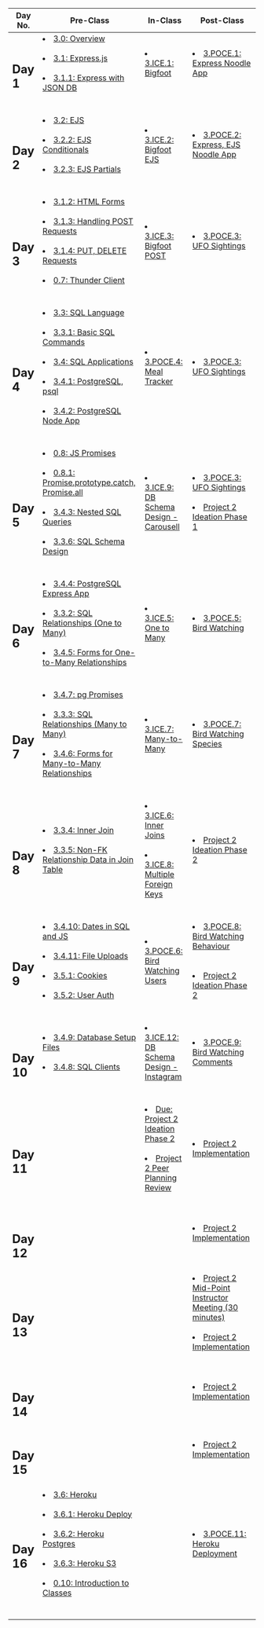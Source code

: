 |Day No.|Pre-Class|In-Class|Post-Class|
| --- | --- | --- | --- |
|<h2>Day 1</h2>|<li>[3.0: Overview](day1/preclass/3.0-module-3-overview.md)</li><br><li>[3.1: Express.js](day1/preclass/3.1-express-js.md)</li><br><li>[3.1.1: Express with JSON DB](day1/preclass/3.1.1-express-with-json-db.md)</li><br><br>|<li>[3.ICE.1: Bigfoot](day1/inclass/3.ice.1-bigfoot.md)</li><br><br>|<li>[3.POCE.1: Express Noodle App](day1/postclass/3.poce.1-express-noodle-app.md)</li><br><br>|
|<h2>Day 2</h2>|<li>[3.2: EJS](day2/preclass/3.2-ejs.md)</li><br><li>[3.2.2: EJS Conditionals](day2/preclass/3.2.2-ejs-conditionals.md)</li><br><li>[3.2.3: EJS Partials](day2/preclass/3.2.3-advanced-ejs.md)</li><br><br>|<li>[3.ICE.2: Bigfoot EJS](day2/inclass/3.ice.2-bigfoot-ejs.md)</li><br><br>|<li>[3.POCE.2: Express, EJS Noodle App](day2/postclass/3.poce.2-express-ejs-noodle-app.md)</li><br><br>|
|<h2>Day 3</h2>|<li>[3.1.2: HTML Forms](day3/preclass/3.1.2-html-forms.md)</li><br><li>[3.1.3: Handling POST Requests](day3/preclass/3.1.3-handling-post-requests.md)</li><br><li>[3.1.4: PUT, DELETE Requests](day3/preclass/3.1.4-put-delete-requests.md)</li><br><li>[0.7: Thunder Client](day3/preclass/0.7-postman.md)</li><br><br>|<li>[3.ICE.3: Bigfoot POST](day3/inclass/3.ice.3-bigfoot-post.md)</li><br><br>|<li>[3.POCE.3: UFO Sightings](day3/postclass/3.poce.3-express-ufos.md)</li><br><br>|
|<h2>Day 4</h2>|<li>[3.3: SQL Language](day4/preclass/3.3-sql-language.md)</li><br><li>[3.3.1: Basic SQL Commands](day4/preclass/3.3.1-basic-sql-commands.md)</li><br><li>[3.4: SQL Applications](day4/preclass/3.4-sql-applications.md)</li><br><li>[3.4.1: PostgreSQL, psql](day4/preclass/3.4.1-postgresql-psql.md)</li><br><li>[3.4.2: PostgreSQL Node App](day4/preclass/3.4.2-postgresql-node-app.md)</li><br><br>|<li>[3.POCE.4: Meal Tracker](day4/inclass/3.poce.4-sql-meal-keeper.md)</li><br><br>|<li>[3.POCE.3: UFO Sightings](day4/postclass/3.poce.3-express-ufos.md)</li><br><br>|
|<h2>Day 5</h2>|<li>[0.8: JS Promises](day5/preclass/0.8-js-promises.md)</li><br><li>[0.8.1: Promise.prototype.catch, Promise.all](day5/preclass/0.8.1-promise.prototype.catch-promise.all.md)</li><br><li>[3.4.3: Nested SQL Queries](day5/preclass/3.4.3-nested-sql-queries.md)</li><br><li>[3.3.6: SQL Schema Design](day5/preclass/3.3.6-sql-schema-design.md)</li><br><br>|<li>[3.ICE.9: DB Schema Design - Carousell](day5/inclass/3.ice.9-db-schema-design-carousell.md)</li><br><br>|<li>[3.POCE.3: UFO Sightings](day5/postclass/3.poce.3-express-ufos.md)</li><br><li>[Project 2 Ideation Phase 1](day5/postclass/project-2-server-side-app.md)</li><br><br>|
|<h2>Day 6</h2>|<li>[3.4.4: PostgreSQL Express App](day6/preclass/3.4.4-postgresql-express-app.md)</li><br><li>[3.3.2: SQL Relationships (One to Many)](day6/preclass/3.3.2-sql-relationships-one-to-many.md)</li><br><li>[3.4.5: Forms for One-to-Many Relationships](day6/preclass/3.4.5-forms-for-one-to-many-relationships.md)</li><br><br>|<li>[3.ICE.5: One to Many](day6/inclass/3.ice.5-one-to-many.md)</li><br><br>|<li>[3.POCE.5: Bird Watching](day6/postclass/3.poce.5-bird-watching.md)</li><br><br>|
|<h2>Day 7</h2>|<li>[3.4.7: pg Promises](day7/preclass/3.4.7-pg-promises.md)</li><br><li>[3.3.3: SQL Relationships (Many to Many)](day7/preclass/3.3.3-sql-relationships-many-to-many.md)</li><br><li>[3.4.6: Forms for Many-to-Many Relationships](day7/preclass/3.4.6-forms-for-many-to-many-relationships.md)</li><br><br>|<li>[3.ICE.7: Many-to-Many](day7/inclass/3.ice.7-many-to-many.md)</li><br><br>|<li>[3.POCE.7: Bird Watching Species](day7/postclass/3.poce.7-bird-watching-species.md)</li><br><br>|
|<h2>Day 8</h2>|<li>[3.3.4: Inner Join](day8/preclass/3.3.4-inner-join.md)</li><br><li>[3.3.5: Non-FK Relationship Data in Join Table](day8/preclass/3.3.2-sql-relationships-one-to-many.md)</li><br><br>|<li>[3.ICE.6: Inner Joins](day8/inclass/3.ice.6-inner-join.md)</li><br><li>[3.ICE.8: Multiple Foreign Keys](day8/inclass/3.ice.8-multi-foreign-key.md)</li><br><br>|<li>[Project 2 Ideation Phase 2](day8/postclass/project-2-server-side-app.md)</li><br><br>|
|<h2>Day 9</h2>|<li>[3.4.10: Dates in SQL and JS](day9/preclass/3.4.10-dates-in-sql-and-js.md)</li><br><li>[3.4.11: File Uploads](day9/preclass/3.4.11-file-uploads.md)</li><br><li>[3.5.1: Cookies](day9/preclass/3.5.1-cookies.md)</li><br><li>[3.5.2: User Auth](day9/preclass/3.5.2-user-auth.md)</li><br><br>|<li>[3.POCE.6: Bird Watching Users](day9/inclass/3.poce.6-bird-watching-users.md)</li><br><br>|<li>[3.POCE.8: Bird Watching Behaviour](day9/postclass/3.poce.8-bird-watching-behaviour.md)</li><br><br><li>[Project 2 Ideation Phase 2](day9/postclass/project-2-server-side-app.md)</li><br><br>|
|<h2>Day 10</h2>|<li>[3.4.9: Database Setup Files](day10/preclass/3.4.9-database-setup-files.md)</li><br><li>[3.4.8: SQL Clients](day10/preclass/3.4.8-sql-clients.md)</li><br><br>|<li>[3.ICE.12: DB Schema Design - Instagram](day10/inclass/3.ice.12-db-schema-design-instagram.md)</li><br><br>|<li>[3.POCE.9: Bird Watching Comments](day10/postclass/3.poce.9-bird-watching-comments.md)</li><br><br>|
|<h2>Day 11</h2>|<br>|<li>[Due: Project 2 Ideation Phase 2](day11/inclass/project-2-server-side-app.md)</li><br><li>[Project 2 Peer Planning Review](day11/inclass/project-2-server-side-app.md)</li><br><br>|<li>[Project 2 Implementation](day11/postclass/project-2-server-side-app.md)</li><br><br>|
|<h2>Day 12</h2>|<br>|<br>|<li>[Project 2 Implementation](day12/postclass/project-2-server-side-app.md)</li><br><br>|
|<h2>Day 13</h2>|<br>|<br>|<li>[Project 2 Mid-Point Instructor Meeting (30 minutes)](day13/postclass/project-2-server-side-app.md)</li><br><li>[Project 2 Implementation](day13/postclass/project-2-server-side-app.md)</li><br><br>|
|<h2>Day 14</h2>|<br>|<br>|<li>[Project 2 Implementation](day14/postclass/project-2-server-side-app.md)</li><br><br>|
|<h2>Day 15</h2>|<br>|<br>|<li>[Project 2 Implementation](day15/postclass/project-2-server-side-app.md)</li><br><br>|
|<h2>Day 16</h2>|<li>[3.6: Heroku](day16/preclass/3.6-heroku.md)</li><br><li>[3.6.1: Heroku Deploy](day16/preclass/3.6.1-heroku-deploy.md)</li><br><li>[3.6.2: Heroku Postgres](day16/preclass/3.6.2-heroku-postgres.md)</li><br><li>[3.6.3: Heroku S3](day16/preclass/3.6.3-heroku-s3.md)</li><br><li>[0.10: Introduction to Classes](day16/preclass/0.10-introduction-to-classes.md)</li><br><br>|<br>|<li>[3.POCE.11: Heroku Deployment](day16/postclass/3.poce.11-heroku-deployment.md)</li><br><br>|

